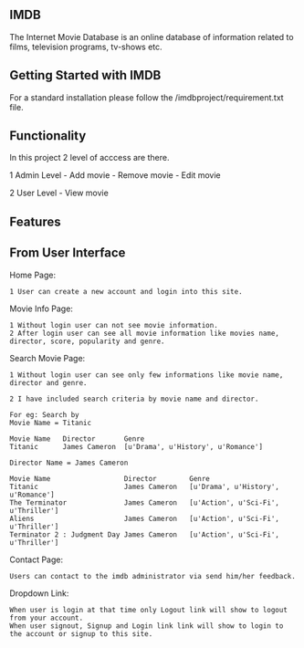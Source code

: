 IMDB
----

The Internet Movie Database is an online database of information related to films, television programs, tv-shows etc.

Getting Started with IMDB
-------------------------

For a standard installation please follow the /imdbproject/requirement.txt file.

Functionality
-------------

In this project 2 level of acccess are there.

1 Admin Level
	- Add movie
	- Remove movie
	- Edit movie

2 User Level
	- View movie

Features
--------

From User Interface
-------------------

Home Page:

	1 User can create a new account and login into this site.

Movie Info Page:

	1 Without login user can not see movie information.
	2 After login user can see all movie information like movies name, director, score, popularity and genre.

Search Movie Page:

	1 Without login user can see only few informations like movie name, director and genre.

	2 I have included search criteria by movie name and director.

	For eg: Search by 
	Movie Name = Titanic

	Movie Name	 Director		Genre
	Titanic		 James Cameron	[u'Drama', u'History', u'Romance']

	Director Name = James Cameron

	Movie Name					Director		Genre
	Titanic						James Cameron	[u'Drama', u'History', u'Romance']
	The Terminator				James Cameron	[u'Action', u'Sci-Fi', u'Thriller']
	Aliens						James Cameron	[u'Action', u'Sci-Fi', u'Thriller']
	Terminator 2 : Judgment Day	James Cameron	[u'Action', u'Sci-Fi', u'Thriller']

Contact Page:

	Users can contact to the imdb administrator via send him/her feedback.

Dropdown Link:

	When user is login at that time only Logout link will show to logout from your account.
	When user signout, Signup and Login link link will show to login to the account or signup to this site.









